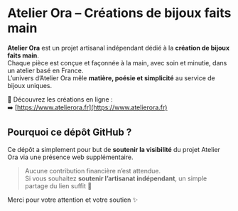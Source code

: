 # Atelier Ora – Créations de bijoux faits main

**Atelier Ora** est un projet artisanal indépendant dédié à la **création de bijoux faits main**.  
Chaque pièce est conçue et façonnée à la main, avec soin et minutie, dans un atelier basé en France.  
L’univers d’Atelier Ora mêle **matière, poésie et simplicité** au service de bijoux uniques.

🔗 Découvrez les créations en ligne :  
➡️ [https://www.atelierora.fr](https://www.atelierora.fr)

## Pourquoi ce dépôt GitHub ?

Ce dépôt a simplement pour but de **soutenir la visibilité** du projet Atelier Ora via une présence web supplémentaire.

> Aucune contribution financière n’est attendue.  
> Si vous souhaitez **soutenir l’artisanat indépendant**, un simple partage du lien suffit 🙏

Merci pour votre attention et votre soutien ✨
